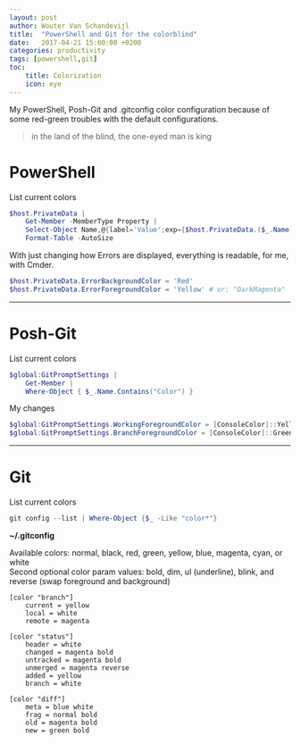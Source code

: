 ```yaml
---
layout: post
author: Wouter Van Schandevijl
title:  "PowerShell and Git for the colorblind"
date:   2017-04-21 15:00:00 +0200
categories: productivity
tags: [powershell,git]
toc:
    title: Colorization
    icon: eye
---
```


My PowerShell, Posh-Git and .gitconfig color configuration because of some red-green troubles
with the default configurations.

<!--more-->

> in the land of the blind, the one-eyed man is king


PowerShell
==========

List current colors
```powershell
$host.PrivateData |
	Get-Member -MemberType Property |
	Select-Object Name,@{label='Value';exp={$host.PrivateData.($_.Name)}} |
	Format-Table -AutoSize
```

With just changing how Errors are displayed, everything is readable, for me, with Cmder.

```powershell
$host.PrivateData.ErrorBackgroundColor = 'Red'
$host.PrivateData.ErrorForegroundColor = 'Yellow' # or: "DarkMagenta"
```


* * *


Posh-Git
========
List current colors
```powershell
$global:GitPromptSettings |
	Get-Member |
	Where-Object { $_.Name.Contains("Color") }
```

My changes
```powershell
$global:GitPromptSettings.WorkingForegroundColor = [ConsoleColor]::Yellow
$global:GitPromptSettings.BranchForegroundColor = [ConsoleColor]::Green
```


* * *


Git
===
List current colors
```powershell
git config --list | Where-Object {$_ -Like "color*"}
```

**~/.gitconfig**

Available colors: normal, black, red, green, yellow, blue, magenta, cyan, or white  
Second optional color param values: bold, dim, ul (underline), blink, and reverse (swap foreground and background)

```git
[color "branch"]
	current = yellow
	local = white
	remote = magenta

[color "status"]
	header = white
	changed = magenta bold
	untracked = magenta bold
	unmerged = magenta reverse
	added = yellow
	branch = white

[color "diff"]
	meta = blue white
	frag = normal bold
	old = magenta bold
	new = green bold
```
